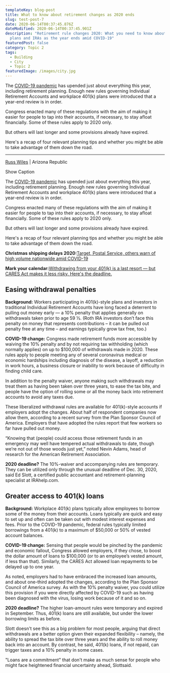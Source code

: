 ```yaml
---
templateKey: blog-post
title: What to know about retirement changes as 2020 ends
slug: test-post-7
date: 2020-06-14T00:37:45.876Z
dateModified: 2020-06-14T00:37:45.901Z
description: "Retirement rule changes 2020: What you need to know about 401(k)
  plans and IRAs as the year ends amid COVID-19"
featuredPost: false
category: Topic 2
tags:
  - Building
  - City
  - Topic 2
featuredImage: /images/city.jpg
---
```

<!--StartFragment-->

The [COVID-19 pandemic](https://www.usatoday.com/news/coronavirus/) has upended just about everything this year, including retirement planning. Enough new rules governing Individual Retirement Accounts and workplace 401(k) plans were introduced that a year-end review is in order.

Congress enacted many of these regulations with the aim of making it easier for people to tap into their accounts, if necessary, to stay afloat financially. Some of these rules apply to 2020 only.

But others will last longer and some provisions already have expired.

Here's a recap of four relevant planning tips and whether you might be able to take advantage of them down the road.



<!--StartFragment-->

- - -

[Russ Wiles](https://www.azcentral.com/staff/2646084001/russ-wiles/)  | Arizona Republic

Show Caption

The [COVID-19 pandemic](https://www.usatoday.com/news/coronavirus/) has upended just about everything this year, including retirement planning. Enough new rules governing Individual Retirement Accounts and workplace 401(k) plans were introduced that a year-end review is in order.

Congress enacted many of these regulations with the aim of making it easier for people to tap into their accounts, if necessary, to stay afloat financially. Some of these rules apply to 2020 only.

But others will last longer and some provisions already have expired.

Here's a recap of four relevant planning tips and whether you might be able to take advantage of them down the road.

**Christmas shipping delays 2020:**[Target, Postal Service, others warn of high volume nationwide amid COVID-19](https://www.usatoday.com/story/money/shopping/2020/12/12/shipping-delays-2020-target-usps-warn-potential-delivery-delays/6524742002/)

**Mark your calendar:**[Withdrawing from your 401(k) is a last resort — but CARES Act makes it less risky. Here's the deadline.](https://www.usatoday.com/story/money/personalfinance/2020/12/10/withdrawing-401-k-covid-19-dec-30-key-date-cares-act/3872908001/)

## Easing withdrawal penalties

**Background:** Workers participating in 401(k)-style plans and investors in traditional Individual Retirement Accounts have long faced a deterrent to pulling out money early — a 10% penalty that applies generally on withdrawals taken prior to age 59 ½. (Roth IRA investors don’t face this penalty on money that represents contributions – it can be pulled out penalty free at any time – and earnings typically grow tax free, too.)

**COVID-19 change:** Congress made retirement funds more accessible by waiving the 10% penalty and by not requiring tax withholding (which normally applies) on up to $100,000 of withdrawals made in 2020. These rules apply to people meeting any of several coronavirus medical or economic hardships including diagnosis of the disease, a layoff, a reduction in work hours, a business closure or inability to work because of difficulty in finding child care.

In addition to the penalty waiver, anyone making such withdrawals may treat them as having been taken over three years, to ease the tax bite, and people have the option of rolling some or all the money back into retirement accounts to avoid any taxes due.

These liberalized withdrawal rules are available for 401(k)-style accounts if employers adopt the changes. About half of respondent companies now allow them, according to a recent survey from the Plan Sponsor Council of America. Employers that have adopted the rules report that few workers so far have pulled out money.

“Knowing that (people) could access those retirement funds in an emergency may well have tempered actual withdrawals to date, though we’re not out of those woods just yet,” noted Nevin Adams, head of research for the American Retirement Association.

**2020 deadline?** The 10%-waiver and accompanying rules are temporary. They can be utilized only through the unusual deadline of Dec. 30, 2020, said Ed Slott, a certified public accountant and retirement-planning specialist at IRAhelp.com.

<!--EndFragment-->

<!--StartFragment-->

## Greater access to 401(k) loans

**Background:** Workplace 401(k) plans typically allow employees to borrow some of the money from their accounts. Loans typically are quick and easy to set up and often can be taken out with modest interest expenses and fees. Prior to the COVID-19 pandemic, federal rules typically limited borrowings from a 401(k) to a maximum of $50,000 or 50% of vested account balances.

**COVID-19 change:** Sensing that people would be pinched by the pandemic and economic fallout, Congress allowed employers, if they chose, to boost the dollar amount of loans to $100,000 (or to an employee’s vested amount, if less than that). Similarly, the CARES Act allowed loan repayments to be delayed up to one year.

As noted, employers had to have embraced the increased loan amounts, and about one-third adopted the changes, according to the Plan Sponsor Council of America survey. As with the 10% penalty waiver, you could utilize this provision if you were directly affected by COVID-19 such as having been diagnosed with the virus, losing work because of it and so on.

**2020 deadline?** The higher loan-amount rules were temporary and expired in September. Thus, 401(k) loans are still available, but under the lower borrowing limits as before.

Slott doesn't see this as a big problem for most people, arguing that direct withdrawals are a better option given their expanded flexibility – namely, the ability to spread the tax bite over three years and the ability to roll money back into an account. By contrast, he said, 401(k) loans, if not repaid, can trigger taxes and a 10% penalty in some cases.

"Loans are a commitment" that don't make as much sense for people who might face heightened financial uncertainty ahead, Slottsaid.

<!--EndFragment-->



<!--EndFragment-->